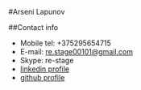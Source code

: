 #Arseni Lapunov
 
##Contact info
  - Mobile tel: +375295654715
  - E-mail: re.stage00101@gmail.com
  - Skype: re-stage
  - [linkedin profile](www.linkedin.com/pub/arseni-lapunov/40/a92/538/)
  - [github profile](https://github.com/Gurio)